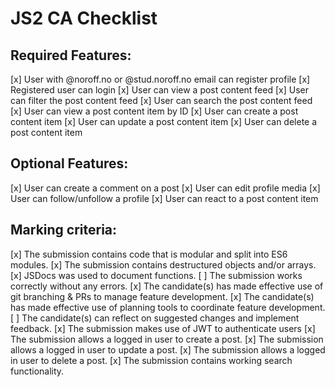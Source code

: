 # JS2 CA Checklist

## Required Features:

[x] User with @noroff.no or @stud.noroff.no email can register profile
[x] Registered user can login
[x] User can view a post content feed
[x] User can filter the post content feed
[x] User can search the post content feed
[x] User can view a post content item by ID
[x] User can create a post content item
[x] User can update a post content item
[x] User can delete a post content item

## Optional Features:

[x] User can create a comment on a post
[x] User can edit profile media
[x] User can follow/unfollow a profile
[x] User can react to a post content item

## Marking criteria:

[x] The submission contains code that is modular and split into ES6 modules.
[x] The submission contains destructured objects and/or arrays.
[x] JSDocs was used to document functions.
[ ] The submission works correctly without any errors.
[x] The candidate(s) has made effective use of git branching & PRs to manage feature development.
[x] The candidate(s) has made effective use of planning tools to coordinate feature development.
[ ] The candidate(s) can reflect on suggested changes and implement feedback.
[x] The submission makes use of JWT to authenticate users
[x] The submission allows a logged in user to create a post.
[x] The submission allows a logged in user to update a post.
[x] The submission allows a logged in user to delete a post.
[x] The submission contains working search functionality.
